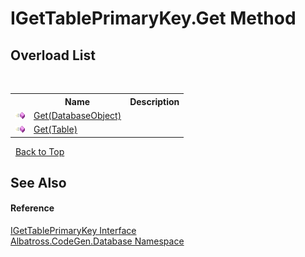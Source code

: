 # IGetTablePrimaryKey.Get Method 
 


## Overload List
&nbsp;<table><tr><th></th><th>Name</th><th>Description</th></tr><tr><td>![Public method](media/pubmethod.gif "Public method")</td><td><a href="M_Albatross_CodeGen_Database_IGetTablePrimaryKey_Get.md">Get(DatabaseObject)</a></td><td /></tr><tr><td>![Public method](media/pubmethod.gif "Public method")</td><td><a href="M_Albatross_CodeGen_Database_IGetTablePrimaryKey_Get_1.md">Get(Table)</a></td><td /></tr></table>&nbsp;
<a href="#igettableprimarykey.get-method">Back to Top</a>

## See Also


#### Reference
<a href="T_Albatross_CodeGen_Database_IGetTablePrimaryKey.md">IGetTablePrimaryKey Interface</a><br /><a href="N_Albatross_CodeGen_Database.md">Albatross.CodeGen.Database Namespace</a><br />